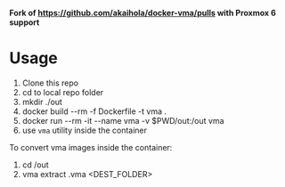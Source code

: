 **Fork of https://github.com/akaihola/docker-vma/pulls with Proxmox 6 support**

# Usage

1. Clone this repo
2. cd to local repo folder
3. mkdir ./out
4. docker build --rm -f Dockerfile -t vma .
5. docker run --rm -it --name vma -v $PWD/out:/out vma
6. use `vma` utility inside the container

To convert vma images inside the container:
1. cd /out
2. vma extract <FILENAME>.vma <DEST_FOLDER>